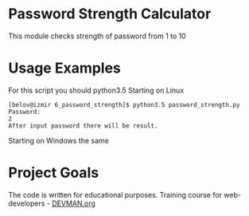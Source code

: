 # Password Strength Calculator

This module checks strength of password from 1 to 10

# Usage Examples

For this script you should python3.5
Starting on Linux
```
[belov@izmir 6_password_strength]$ python3.5 password_strength.py
Password:
2
After input password there will be result.
```
Starting on Windows the same

# Project Goals

The code is written for educational purposes. Training course for web-developers - [DEVMAN.org](https://devman.org)
